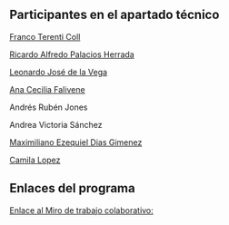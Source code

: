 ## Participantes en el apartado técnico

[Franco Terenti Coll](https://vinciu.notion.site/FabLab-5cb0a7ef90e24a728c1f1d0cabc5343c) 

[Ricardo Alfredo Palacios Herrada](https://github.com/Pali1870/Repositorio-Pali/new/main)

[Leonardo José de la Vega](https://github.com/Ldelavega1980/mirepositorio)

[Ana Cecilia Falivene](https://github.com/cecifalivene/documentacionFB)

Andrés Rubén Jones

Andrea Victoria Sánchez

[Maximiliano Ezequiel Dias Gimenez](https://github.com/maxiias/Fablab)

[Camila Lopez](https://github.com/camilalopezz/miepositorioFabLab)


## Enlaces del programa

[Enlace al Miro de trabajo colaborativo:](https://miro.com/app/board/uXjVPSmyYSg=/)



